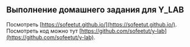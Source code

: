 ## Выполнение домашнего задания для Y_LAB

Посмотреть [https://sofeetut.github.io/](https://sofeetut.github.io/).
Посмотреть код можно тут [https://github.com/sofeetut/y-lab](https://github.com/sofeetut/y-lab).

